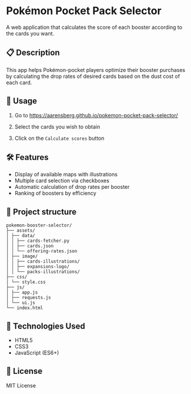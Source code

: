 # Pokémon Pocket Pack Selector

A web application that calculates the score of each booster according to the cards you want.

## 📋 Description

This app helps Pokémon-pocket players optimize their booster purchases by calculating the drop rates of desired cards based on the dust cost of each card.

## 🚀 Usage

1. Go to https://aarensberg.github.io/pokemon-pocket-pack-selector/

2. Select the cards you wish to obtain

3. Click on the `Calculate scores` button

## 🛠 Features

- Display of available maps with illustrations
- Multiple card selection via checkboxes
- Automatic calculation of drop rates per booster
- Ranking of boosters by efficiency

## 📁 Project structure

```
pokemon-booster-selector/
├── assets/
│ ├── data/
│ │ ├── cards-fetcher.py
│ │ ├── cards.json
│ │ └── offering-rates.json
│ ├── image/
│ │ ├── cards-illustrations/
│ │ ├── expansions-logo/
│ │ └── packs-illustrations/
├── css/
│ └── style.css
├── js/
│ ├── app.js
│ ├── requests.js
│ └── ui.js
└── index.html
```

## 🔧 Technologies Used

- HTML5
- CSS3
- JavaScript (ES6+)

## 📝 License

MIT License